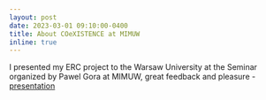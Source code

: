 ```yaml
---
layout: post
date: 2023-03-01 09:10:00-0400
title: About COeXISTENCE at MIMUW
inline: true
---
```


I presented my ERC project to the Warsaw University at the Seminar organized by Pawel Gora at MIMUW, great feedback and pleasure - [presentation](https://github.com/RafalKucharskiPK/rafalkucharskipk.github.io/blob/master/assets/pdf/MIMUW_Kucharski_COeXISTENCE_ERC.pdf)
